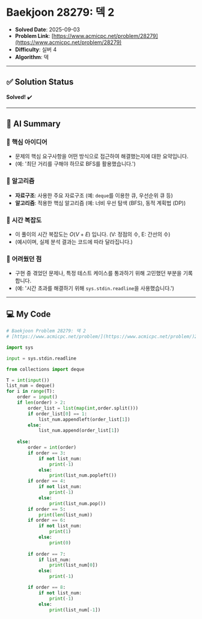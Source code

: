 #  Baekjoon 28279: 덱 2

- **Solved Date**: 2025-09-03
- **Problem Link**: [https://www.acmicpc.net/problem/28279](https://www.acmicpc.net/problem/28279)
- **Difficulty**: 실버 4
- **Algorithm**: 덱

---

## ✅ Solution Status

**Solved!** ✔️

---

## 🤖 AI Summary

### 🧠 **핵심 아이디어**
- 문제의 핵심 요구사항을 어떤 방식으로 접근하여 해결했는지에 대한 요약입니다.
- (예: '최단 거리를 구해야 하므로 BFS를 활용했습니다.')

### 📝 **알고리즘**
- **자료구조**: 사용한 주요 자료구조 (예: `deque`를 이용한 큐, 우선순위 큐 등)
- **알고리즘**: 적용한 핵심 알고리즘 (예: 너비 우선 탐색 (BFS), 동적 계획법 (DP))

### 🧐 **시간 복잡도**
- 이 풀이의 시간 복잡도는 $O(V+E)$ 입니다. (V: 정점의 수, E: 간선의 수)
- (예시이며, 실제 분석 결과는 코드에 따라 달라집니다.)

### 🤔 **어려웠던 점**
- 구현 중 겪었던 문제나, 특정 테스트 케이스를 통과하기 위해 고민했던 부분을 기록합니다.
- (예: '시간 초과를 해결하기 위해 `sys.stdin.readline`을 사용했습니다.')

---

## 💻 My Code

```python
# Baekjoon Problem 28279: 덱 2
# [https://www.acmicpc.net/problem/](https://www.acmicpc.net/problem/)28279

import sys

input = sys.stdin.readline

from collections import deque

T = int(input())
list_num = deque()
for i in range(T):
    order = input()
    if len(order) > 2:
        order_list = list(map(int,order.split()))
        if order_list[0] == 1:
            list_num.appendleft(order_list[1])
        else:
            list_num.append(order_list[1])
    
    else:
        order = int(order)
        if order == 3:
            if not list_num:
                print(-1)
            else:
                print(list_num.popleft())
        if order == 4:
            if not list_num:
                print(-1)
            else:
                print(list_num.pop())
        if order == 5:
            print(len(list_num))
        if order == 6:
            if not list_num:
                print(1)
            else:
                print(0)
        
        if order == 7:
            if list_num:
                print(list_num[0])
            else:
                print(-1)

        if order == 8:
            if not list_num:
                print(-1)
            else:
                print(list_num[-1])
